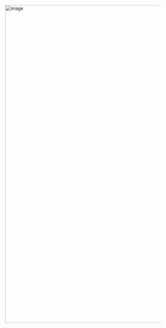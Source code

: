<img width="1864" height="1028" alt="image" src="https://github.com/user-attachments/assets/8c0e6ff4-b731-4f3e-8458-3c6ec37db31b" />
